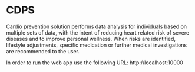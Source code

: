 CDPS
====

Cardio prevention solution performs data analysis for individuals based on multiple sets of data, with the intent of reducing heart related risk of severe diseases and to improve personal wellness. When risks are identified, lifestyle adjustments, specific medication or further medical investigations are recommended to the user.

In order to run the web app use the following URL: http://localhost:10000
